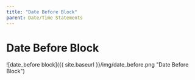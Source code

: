 ```yaml
---
title: "Date Before Block"
parent: Date/Time Statements
---
```

# Date Before Block
![date_before block]({{ site.baseurl }}/img/date_before.png "Date Before Block")